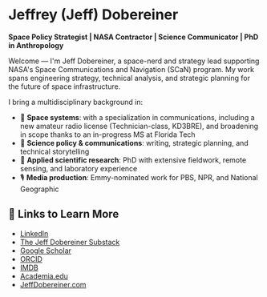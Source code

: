 # Jeffrey (Jeff) Dobereiner

**Space Policy Strategist | NASA Contractor | Science Communicator | PhD in Anthropology**

Welcome — I'm Jeff Dobereiner, a space-nerd and strategy lead supporting NASA's Space Communications and Navigation (SCaN) program. My work spans engineering strategy, technical analysis, and strategic planning for the future of space infrastructure.

I bring a multidisciplinary background in:
- 🚀 **Space systems**: with a specialization in communications, including a new amateur radio license (Technician-class, KD3BRE), and broadening in scope thanks to an in-progress MS at Florida Tech
- 📡 **Science policy & communications**: writing, strategic planning, and technical storytelling
- 🧪 **Applied scientific research**: PhD with extensive fieldwork, remote sensing, and laboratory experience
- 🎙️ **Media production**: Emmy-nominated work for PBS, NPR, and National Geographic

## 🔗 Links to Learn More
- [LinkedIn](https://www.linkedin.com/in/jeffrey-dobereiner-phd/)
- [The Jeff Dobereiner Substack](https://jeffdobereiner.substack.com/)
- [Google Scholar](https://scholar.google.com/citations?hl=en&user=ctBO6NwAAAAJ)
- [ORCID](https://orcid.org/0009-0008-1928-9867)
- [IMDB](https://www.imdb.com/name/nm9349550/)
- [Academia.edu](https://nasa.academia.edu/JeffreyDobereiner)
- [JeffDobereiner.com](https://jeffreydobereiner.com/)
